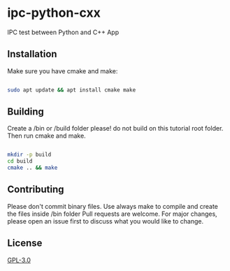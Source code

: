 # ipc-python-cxx

IPC test between Python and C++ App

## Installation

Make sure you have cmake and make:

```bash

sudo apt update && apt install cmake make

```

## Building

Create a /bin or /build folder please! do not build on this tutorial root folder. Then run cmake and make.

```bash

mkdir -p build
cd build
cmake .. && make

```
## Contributing

Please don't commit binary files. Use always make to compile and create the files inside /bin folder
Pull requests are welcome. For major changes, please open an issue first to discuss what you would like to change.


## License
[GPL-3.0](./LICENSE)